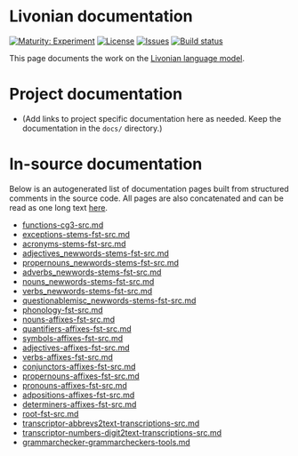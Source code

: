 # Livonian documentation

[![Maturity: Experiment](https://img.shields.io/badge/Maturity-Experiment-black.svg)](https://giellalt.github.io/MaturityClassification.html)
[![License](https://img.shields.io/github/license/giellalt/lang-liv)](https://raw.githubusercontent.com/giellalt/lang-liv/main/LICENSE)
[![Issues](https://img.shields.io/github/issues/giellalt/lang-liv)](https://github.com/giellalt/lang-liv/issues)
[![Build status](https://github.com/giellalt/lang-liv/workflows/Speller%20CI+CD/badge.svg)](https://github.com/giellalt/lang-liv/actions)

This page documents the work on the [Livonian language model](http://github.com/giellalt/lang-liv). 

# Project documentation

* (Add links to project specific documentation here as needed. Keep the documentation in the `docs/` directory.)

# In-source documentation

Below is an autogenerated list of documentation pages built from structured comments in the source code. All pages are also concatenated and can be read as one long text [here](liv.md).
* [functions-cg3-src.md](functions-cg3-src.md)
* [exceptions-stems-fst-src.md](exceptions-stems-fst-src.md)
* [acronyms-stems-fst-src.md](acronyms-stems-fst-src.md)
* [adjectives_newwords-stems-fst-src.md](adjectives_newwords-stems-fst-src.md)
* [propernouns_newwords-stems-fst-src.md](propernouns_newwords-stems-fst-src.md)
* [adverbs_newwords-stems-fst-src.md](adverbs_newwords-stems-fst-src.md)
* [nouns_newwords-stems-fst-src.md](nouns_newwords-stems-fst-src.md)
* [verbs_newwords-stems-fst-src.md](verbs_newwords-stems-fst-src.md)
* [questionablemisc_newwords-stems-fst-src.md](questionablemisc_newwords-stems-fst-src.md)
* [phonology-fst-src.md](phonology-fst-src.md)
* [nouns-affixes-fst-src.md](nouns-affixes-fst-src.md)
* [quantifiers-affixes-fst-src.md](quantifiers-affixes-fst-src.md)
* [symbols-affixes-fst-src.md](symbols-affixes-fst-src.md)
* [adjectives-affixes-fst-src.md](adjectives-affixes-fst-src.md)
* [verbs-affixes-fst-src.md](verbs-affixes-fst-src.md)
* [conjunctors-affixes-fst-src.md](conjunctors-affixes-fst-src.md)
* [propernouns-affixes-fst-src.md](propernouns-affixes-fst-src.md)
* [pronouns-affixes-fst-src.md](pronouns-affixes-fst-src.md)
* [adpositions-affixes-fst-src.md](adpositions-affixes-fst-src.md)
* [determiners-affixes-fst-src.md](determiners-affixes-fst-src.md)
* [root-fst-src.md](root-fst-src.md)
* [transcriptor-abbrevs2text-transcriptions-src.md](transcriptor-abbrevs2text-transcriptions-src.md)
* [transcriptor-numbers-digit2text-transcriptions-src.md](transcriptor-numbers-digit2text-transcriptions-src.md)
* [grammarchecker-grammarcheckers-tools.md](grammarchecker-grammarcheckers-tools.md)
